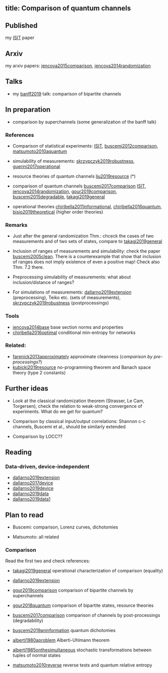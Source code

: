 title: Comparison of quantum channels
---
## Published

my [ISIT](jencova2016isit) paper

## Arxiv

my arxiv papers: [jencova2015comparison](jencova2015comparison), [jencova2014randomization](jencova2014randomization)

## Talks

* my [banff2019](comparison/banff2019.pdf) talk: comparison of bipartite channels

## In preparation

* comparison by superchannels (some generalization of the banff talk)


### References

* Comparison of statistical experiments: [ISIT](jencova2016isit), [buscemi2012comparison](buscemi2012comparison), [matsumoto2010aquantum](matsumoto2010aquantum)
* simulability of measurements: [skrzypczyk2019robustness](skrzypczyk2019robustness),
[guerini2017operational](guerini2017operational)

* resource theories of quantum channels [liu2019resource](liu2019resource) (\*)

* comparison of quantum channels   [buscemi2017comparison](buscemi2017comparison)
[ISIT](jencova2016isit), [jencova2014randomization](jencova2014randomization), 
[gour2019comparison](gour2019comparison), [buscemi2015degradable](buscemi2015degradable), [takagi2019general](takagi2019general)


* operational theories [chiribella2011informational](chiribella2011informational), [chiribella2016quantum](chiribella2016quantum), [bisio2019theoretical](bisio2019theoretical) (higher order theories)






### Remarks


* Just after the general randomization Thm.: chceck the cases of two measurements and of two sets of states, compare to
  [takagi2019general](takagi2019general)

* Inclusion of ranges of measurements and simulability: check the paper [buscemi2005clean](buscemi2005clean). There is a counterexample that show that inclusion of ranges does not imply existence of even a positive map! Check also Thm. 7.2 there.

* Preprocessing simulability of measurements: what about inclusion/distance of ranges?

* For simulations of measurements: [dallarno2019extension](dallarno2019extension) (preprocessing), Teiko etc. (sets of
  measurements), [skrzypczyk2019robustness](skrzypczyk2019robustness) (postprocessings)

### Tools

* [jencova2014base](jencova2014base) base section norms and properties
* [chiribella2016optimal](chiribella2016optimal) conditional min-entropy for networks




### Related: 
 
* [farenick2013approximately](farenick2013approximately) approximate cleanness (*comparison by pre-processings?*)
* [kubicki2019resource](kubicki2019resource) no-programming theorem and Banach space theory (type 2 constants)


## Further ideas

* Look at the classical randomization theorem (Strasser, Le Cam, Torgersen), check the relation to weak-strong
  convergence of experiments. What do we get for quantum?


* Comparison by classical input/output correlations: Shannon c-c channels, Buscemi et al., should be similarly extended

* Comparison by LOCC??


## Reading

### Data-driven, device-independent


* [dallarno2019extension](dallarno2019extension) 
* [dallarno2017device](dallarno2017device)
* [dallarno2019device](dallarno2019device)
* [dallarno2019data](dallarno2019data)
* [dallarno2019data1](dallarno2019data1)



## Plan to read

* Buscemi:  comparison, Lorenz curves, dichotomies

* Matsumoto: all related


### Comparison

Read the first two and check references:

* [takagi2019general](takagi2019general) operational characterization of comparison (equality)
* [dallarno2019extension](dallarno2019extension) 

* [gour2019comparison](gour2019comparison) comparison of bipartite channels by superchannels
* [gour2018quantum](gour2018quantum) comparison of bipartite states, resource theories
* [buscemi2017comparison](buscemi2017comparison) comparison of channels by post-processings (degradability)
* [buscemi2019aninformation](buscemi2019aninformation) quantum dichotomies
* [alberti1980aproblem](alberti1980aproblem) Alberti-Uhlmann theorem
* [alberti1985onthesimultaneous](alberti1985onthesimultaneous) stochastic transformations between tuples of normal states
* [matsumoto2010reverse](matsumoto2010reverse) reverse tests and quantum relative entropy


